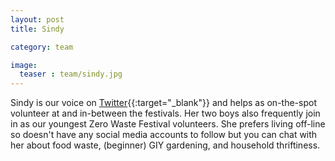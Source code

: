 ```yaml
---
layout: post
title: Sindy

category: team

image:
  teaser : team/sindy.jpg
---
```


Sindy is our voice on [Twitter](https://twitter.com/ZeroWasteFest){{:target="_blank"}} and helps as on-the-spot volunteer at and in-between the festivals. Her two boys also frequently join in as our youngest Zero Waste Festival volunteers. She prefers living off-line so doesn't have any social media accounts to follow but you can chat with her about food waste, (beginner) GIY gardening, and household thriftiness. 